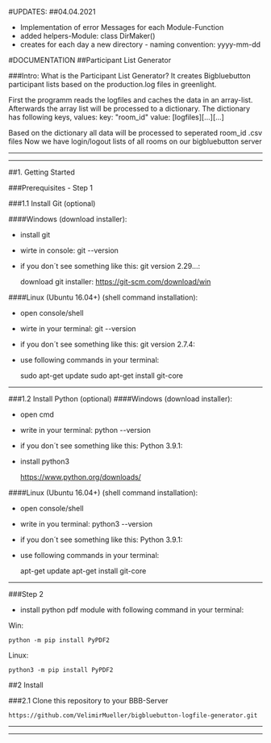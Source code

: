 #UPDATES: 
##04.04.2021 
- Implementation of error Messages for each Module-Function
- added helpers-Module: class DirMaker()
- creates for each day a new directory - naming convention: yyyy-mm-dd


#DOCUMENTATION
##Participant List Generator

###Intro: What is the Participant List Generator?
It creates Bigbluebutton participant lists based on the production.log files in greenlight.

First the programm reads the logfiles and caches the data in an array-list. Afterwards the array list will be 
processed to a dictionary. The dictionary has following keys, values:
key: "room_id" value: [logfiles][...][...]

Based on the dictionary all data will be processed to seperated room_id .csv files
Now we have login/logout lists of all rooms on our bigbluebutton server

__________________________________________________________________
__________________________________________________________________
##1. Getting Started

###Prerequisites - Step 1

###1.1 Install Git (optional)
  
####Windows (download installer):

- install git

- wirte in console: git --version

- if you don´t see something like this: git version 2.29...:

    
    download git installer:
    https://git-scm.com/download/win


####Linux (Ubuntu 16.04+) (shell command installation):
  
- open console/shell

- wirte in your terminal: git --version

- if you don´t see something like this: git version 2.7.4:

- use following commands in your terminal:


    sudo apt-get update
    sudo apt-get install git-core
    
___________________________________________
###1.2 Install Python (optional)
####Windows (download installer):

- open cmd

- write in your terminal: python --version

- if you don´t see something like this: Python 3.9.1:

- install python3

    
    https://www.python.org/downloads/


####Linux (Ubuntu 16.04+) (shell command installation):
  
- open console/shell 

- write in you terminal: python3 --version

- if you don´t see something like this: Python 3.9.1:

- use following commands in your terminal:


    apt-get update
    apt-get install git-core
    
___________________________________________




###Step 2

- install python pdf module with following command in your terminal:

Win:


    python -m pip install PyPDF2



Linux:


    python3 -m pip install PyPDF2
  

##2 Install

###2.1 Clone this repository to your BBB-Server

    https://github.com/VelimirMueller/bigbluebutton-logfile-generator.git 
__________________________________________________________________
__________________________________________________________________
